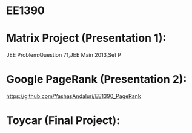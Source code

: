 # EE1390

# Matrix Project (Presentation 1):
JEE Problem:Question 71,JEE Main 2013,Set P

# Google PageRank (Presentation 2):
https://github.com/YashasAndaluri/EE1390_PageRank

# Toycar (Final Project):

